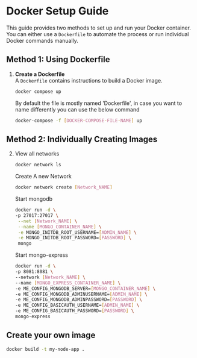 # Docker Setup Guide

This guide provides two methods to set up and run your Docker container. You can either use a `Dockerfile` to automate the process or run individual Docker commands manually.

## Method 1: Using Dockerfile

1. **Create a Dockerfile**  
   A `Dockerfile` contains instructions to build a Docker image.

   ```bash
   docker compose up 
   ```

   By default the file is mostly named 'Dockerfile', in case you want to name differently you can use the below command
   ```bash
   docker-compose -f [DOCKER-COMPOSE-FILE-NAME] up
   ```

## Method 2: Individually Creating Images
2. 
   View all networks
   ```bash
   docker network ls
   ```
   Create A new Network
   ```bash
   docker network create [Network_NAME]
   ```
   Start mongodb
   ```bash
   docker run -d \
   -p 27017:27017 \
    --net [Network_NAME] \
    --name [MONGO_CONTAINER_NAME] \
    -e MONGO_INITDB_ROOT_USERNAME=[ADMIN_NAME] \
    -e MONGO_INITDB_ROOT_PASSWORD=[PASSWORD] \
    mongo
   ```

   Start mongo-express
   ```bash
   docker run -d \
   -p 8081:8081 \
   --network [Network_NAME] \
   --name [MONGO_EXPRESS_CONTAINER_NAME] \
   -e ME_CONFIG_MONGODB_SERVER=[MONGO_CONTAINER_NAME] \
   -e ME_CONFIG_MONGODB_ADMINUSERNAME=[ADMIN_NAME] \
   -e ME_CONFIG_MONGODB_ADMINPASSWORD=[PASSWORD] \
   -e ME_CONFIG_BASICAUTH_USERNAME=[ADMIN_NAME] \
   -e ME_CONFIG_BASICAUTH_PASSWORD=[PASSWORD] \
   mongo-express
   ```

## Create your own image
```bash
docker build -t my-node-app .
```
